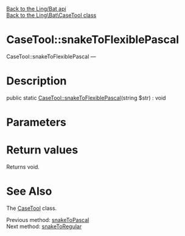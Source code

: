 [Back to the Ling/Bat api](https://github.com/lingtalfi/Bat/blob/master/doc/api/Ling/Bat.md)<br>
[Back to the Ling\Bat\CaseTool class](https://github.com/lingtalfi/Bat/blob/master/doc/api/Ling/Bat/CaseTool.md)


CaseTool::snakeToFlexiblePascal
================



CaseTool::snakeToFlexiblePascal — 




Description
================


public static [CaseTool::snakeToFlexiblePascal](https://github.com/lingtalfi/Bat/blob/master/doc/api/Ling/Bat/CaseTool/snakeToFlexiblePascal.md)(string $str) : void









Parameters
================



Return values
================

Returns void.








See Also
================

The [CaseTool](https://github.com/lingtalfi/Bat/blob/master/doc/api/Ling/Bat/CaseTool.md) class.

Previous method: [snakeToPascal](https://github.com/lingtalfi/Bat/blob/master/doc/api/Ling/Bat/CaseTool/snakeToPascal.md)<br>Next method: [snakeToRegular](https://github.com/lingtalfi/Bat/blob/master/doc/api/Ling/Bat/CaseTool/snakeToRegular.md)<br>

